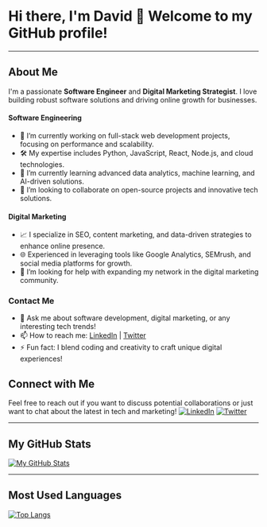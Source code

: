 # Hi there, I'm David 👋 Welcome to my GitHub profile!
---

## About Me
I'm a passionate **Software Engineer** and **Digital Marketing Strategist**. I love building robust software solutions and driving online growth for businesses.

#### Software Engineering
- 🔭 I’m currently working on full-stack web development projects, focusing on performance and scalability.
- 🛠️ My expertise includes Python, JavaScript, React, Node.js, and cloud technologies.
- 🌱 I’m currently learning advanced data analytics, machine learning, and AI-driven solutions.
- 👯 I’m looking to collaborate on open-source projects and innovative tech solutions.

#### Digital Marketing
- 📈 I specialize in SEO, content marketing, and data-driven strategies to enhance online presence.
- 🌐 Experienced in leveraging tools like Google Analytics, SEMrush, and social media platforms for growth.
- 🤔 I’m looking for help with expanding my network in the digital marketing community.

### Contact Me
- 💬 Ask me about software development, digital marketing, or any interesting tech trends!
- 📫 How to reach me: [LinkedIn](https://www.linkedin.com/in/david-olabode) | [Twitter](https://twitter.com/0x1P2)
- ⚡ Fun fact: I blend coding and creativity to craft unique digital experiences!

 ## Connect with Me
Feel free to reach out if you want to discuss potential collaborations or just want to chat about the latest in tech and marketing!
[![LinkedIn](https://img.shields.io/badge/LinkedIn-Davidevlops-blue)]([https://www.linkedin.com/in/Davidevlops](https://www.linkedin.com/in/david-olabode/))
[![Twitter](https://img.shields.io/badge/Twitter-Davidevlops-blue)]([https://twitter.com/Davidevlops](https://www.linkedin.com/in/david-olabode/))

---
## My GitHub Stats

[![My GitHub Stats](https://github-readme-stats.vercel.app/api?username=Davidevlops&show_icons=true)](https://github.com/Davidevlops)

---
## Most Used Languages

[![Top Langs](https://github-readme-stats.vercel.app/api/top-langs/?username=Davidevlops)](https://github.com/davidevlops)
